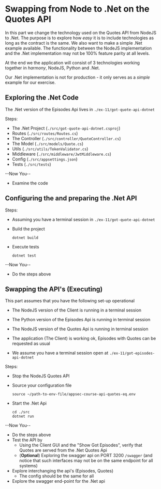 # Swapping from Node to .Net on the Quotes API

In this part we change the technology used on the Quotes API from NodeJS to .Net. The purpose is to explore how _easy_ it is to include technologies as long as the contract is the same. We also want to make a simple .Net example available. The functionality between the NodeJS implementation and the .Net implementation may not be 100% feature parity at all levels.

At the end we the application will consist of 3 technologies working together in _harmony_, NodeJS, Python and .Net.

Our .Net implementation is not for production - it only serves as a _simple_ example for our exercise.

## Exploring the .Net Code

The .Net version of the Episodes Api lives in `./ex-11/got-quote-api-dotnet`

Steps:

- The .Net Project (`./src/got-quote-api-dotnet.csproj`)
- Routes (`./src/routes/Routes.cs`)
- The Controller (`./src/controller/QuoteController.cs`)
- The Model (`./src/models/Quote.cs`)
- Utils (`./src/utils/TokenValidator.cs`)
- Middleware (`./src/middleware/JwtMiddleware.cs`)
- Config (`./src/appsettings.json`)
- Tests (`./src/tests`)

--Now You--

- Examine the code


## Configuring the and preparing the .Net API

Steps:

- Assuming you  have a terminal session in `./ex-11/got-quote-api-dotnet`
- Build the project

    ```shell
    dotnet build 
    ```
- Execute tests

    ```shell
    dotnet test 
    ```
--Now You--

- Do the steps above


## Swapping the API's (Executing)

This part assumes that you have the following set-up operational
- The NodeJS version of the Client is running in a terminal session
- The Python version of the Episodes Api is running in terminal session
- The NodeJS version of the Quotes Api is running in terminal session
- The application (The Client) is working ok, Episodes with Quotes can be requested as usual

- We assume you have a terminal session open at `./ex-11/got-episodes-api-dotnet`

Steps:

- Stop the NodeJS Quotes API
- Source your configuration file

    ```shell
    source ~/path-to-env-file/appsec-course-api-quotes-eq.env 
    ```
- Start the .Net Api

    ```shell
    cd ./src
    dotnet run
    ```

--Now You--

- Do the steps above
- Test the API by
    - Using the Client GUI and the "Show Got Episodes", verify that Quotes are served from the .Net Quotes Api
    - (__Optional__) Exploring the swagger api on PORT 3200 `/swagger` (and notice that such interfaces may not be on the same endpoint for all systems)
- Explore interchanging the api's (Episodes, Quotes)
    - The config should be the same for all
- Explore the swagger end-point for the .Net api

